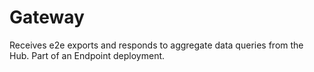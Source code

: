 # Gateway
Receives e2e exports and responds to aggregate data queries from the Hub.  Part of an Endpoint deployment.
